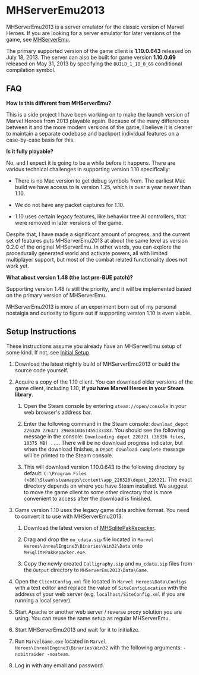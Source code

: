 # MHServerEmu2013

MHServerEmu2013 is a server emulator for the classic version of Marvel Heroes. If you are looking for a server emulator for later versions of the game, see [MHServerEmu](https://github.com/Crypto137/MHServerEmu).

The primary supported version of the game client is **1.10.0.643** released on July 18, 2013. The server can also be built for game version **1.10.0.69** released on May 31, 2013 by specifying the `BUILD_1_10_0_69` conditional compilation symbol.

## FAQ

**How is this different from MHServerEmu?**

This is a side project I have been working on to make the launch version of Marvel Heroes from 2013 playable again. Because of the many differences between it and the more modern versions of the game, I believe it is cleaner to maintain a separate codebase and backport individual features on a case-by-case basis for this.

**Is it fully playable?**

No, and I expect it is going to be a while before it happens. There are various technical challenges in supporting version 1.10 specifically:

- There is no Mac version to get debug symbols from. The earliest Mac build we have access to is version 1.25, which is over a year newer than 1.10.

- We do not have any packet captures for 1.10.

- 1.10 uses certain legacy features, like behavior tree AI controllers, that were removed in later versions of the game.

Despite that, I have made a significant amount of progress, and the current set of features puts MHServerEmu2013 at about the same level as version 0.2.0 of the original MHServerEmu. In other words, you can explore the procedurally generated world and activate powers, all with limited multiplayer support, but most of the combat related functionality does not work yet.

**What about version 1.48 (the last pre-BUE patch)?**

Supporting version 1.48 is still the priority, and it will be implemented based on the primary version of MHServerEmu.

MHServerEmu2013 is more of an experiment born out of my personal nostalgia and curiosity to figure out if supporting version 1.10 is even viable.

## Setup Instructions

These instructions assume you already have an MHServerEmu setup of some kind. If not, see [Initial Setup](https://github.com/Crypto137/MHServerEmu/blob/master/docs/Setup/InitialSetup.md).

1. Download the latest nightly build of MHServerEmu2013 or build the source code yourself.

2. Acquire a copy of the 1.10 client. You can download older versions of the game client, including 1.10, **if you have Marvel Heroes in your Steam library**.
   
   1. Open the Steam console by entering `steam://open/console` in your web browser's address bar.
   
   2. Enter the following command in the Steam console: `download_depot 226320 226321 2968810361455133183`. You should see the following message in the console: `Downloading depot 226321 (36326 files, 10375 MB) ...`. There will be no download progress indicator, but when the download finishes, a `Depot download complete` message will be printed to the Steam console.
   
   3. This will download version 1.10.0.643 to the following directory by default: `C:\Program Files (x86)\Steam\steamapps\content\app_226320\depot_226321`. The exact directory depends on where you have Steam installed. We suggest to move the game client to some other directory that is more convenient to access after the download is finished.

3. Game version 1.10 uses the legacy game data archive format. You need to convert it to use with MHServerEmu2013.
   
   1. Download the latest version of [MHSqlitePakRepacker](https://github.com/Crypto137/MHSqlitePakRepacker/releases).
   
   2. Drag and drop the `mu_cdata.sip` file located in `Marvel Heroes\UnrealEngine3\Binaries\Win32\Data` onto `MHSqlitePakRepacker.exe`.
   
   3. Copy the newly created `Calligraphy.sip` and `mu_cdata.sip` files from the `Output` directory to `MHServerEmu2013\Data\Game`.

4. Open the `ClientConfig.xml` file located in `Marvel Heroes\Data\Configs` with a text editor and replace the value of `SiteConfigLocation` with the address of your web server (e.g. `localhost/SiteConfig.xml` if you are running a local server).

5. Start Apache or another web server / reverse proxy solution you are using. You can reuse the same setup as regular MHServerEmu.

6. Start MHServerEmu2013 and wait for it to initialize.

7. Run `MarvelGame.exe` located in `Marvel Heroes\UnrealEngine3\Binaries\Win32` with the following arguments: `-nobitraider -nosteam`.

8. Log in with any email and password.
